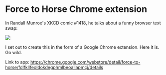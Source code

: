 # Force to Horse Chrome extension

In Randall Munroe's XKCD comic #1418, he talks about a funny browser text swap:

![](http://imgs.xkcd.com/comics/horse.png)

I set out to create this in the form of a Google Chrome extension. Here it is. Go wild.

Link to app: https://chrome.google.com/webstore/detail/force-to-horse/fdlfkllfeoldokdegphmlbeoallapmcj/details
